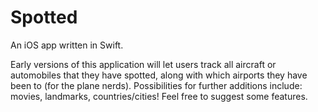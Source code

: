 # Spotted
An iOS app written in Swift. 

Early versions of this application will let users track all aircraft or automobiles that they have spotted, along with which airports they have been to (for the plane nerds). 
Possibilities for further additions include: movies, landmarks, countries/cities! Feel free to suggest some features.
